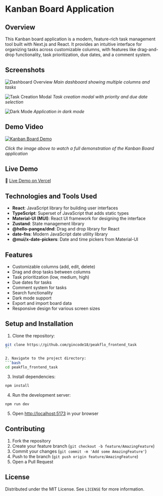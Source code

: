 # Kanban Board Application
## Overview
This Kanban board application is a modern, feature-rich task management tool built with Next.js and React. It provides an intuitive interface for organizing tasks across customizable columns, with features like drag-and-drop functionality, task prioritization, due dates, and a comment system.

## Screenshots
![Dashboard Overview](https://github.com/user-attachments/assets/90d0d8b4-4a68-41e6-8a6b-668d75c08942)
*Main dashboard showing multiple columns and tasks*

![Task Creation Modal](https://github.com/user-attachments/assets/d18bdeff-3a34-4822-b939-43c6ad3b7848)
*Task creation modal with priority and due date selection*

![Dark Mode](https://github.com/user-attachments/assets/49bf1641-393a-46fa-a689-7c89b65e5842)
*Application in dark mode*

## Demo Video
[![Kanban Board Demo](https://img.youtube.com/vi/YOUR_VIDEO_ID/0.jpg)](https://www.youtube.com/watch?v=YOUR_VIDEO_ID)

*Click the image above to watch a full demonstration of the Kanban Board application*

## Live Demo
🔗 [Live Demo on Vercel](https://peakflo-frontend-task.vercel.app/)

## Technologies and Tools Used
- **React**: JavaScript library for building user interfaces
- **TypeScript**: Superset of JavaScript that adds static types
- **Material-UI (MUI)**: React UI framework for designing the interface
- **Zustand**: State management library
- **@hello-pangea/dnd**: Drag and drop library for React
- **date-fns**: Modern JavaScript date utility library
- **@mui/x-date-pickers**: Date and time pickers from Material-UI

## Features
- Customizable columns (add, edit, delete)
- Drag and drop tasks between columns
- Task prioritization (low, medium, high)
- Due dates for tasks
- Comment system for tasks
- Search functionality
- Dark mode support
- Export and import board data
- Responsive design for various screen sizes

## Setup and Installation
1. Clone the repository:
```bash
git clone https://github.com/gincode18/peakflo_frontend_task
``

2. Navigate to the project directory:
```bash
cd peakflo_frontend_task
```

3. Install dependencies:
```bash
npm install
```

4. Run the development server:
```bash
npm run dev
```

5. Open [http://localhost:5173](http://localhost:5173) in your browser

## Contributing
1. Fork the repository
2. Create your feature branch (`git checkout -b feature/AmazingFeature`)
3. Commit your changes (`git commit -m 'Add some AmazingFeature'`)
4. Push to the branch (`git push origin feature/AmazingFeature`)
5. Open a Pull Request

## License
Distributed under the MIT License. See `LICENSE` for more information.